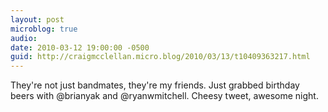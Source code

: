 ```yaml
---
layout: post
microblog: true
audio: 
date: 2010-03-12 19:00:00 -0500
guid: http://craigmcclellan.micro.blog/2010/03/13/t10409363217.html
---
```

They're not just bandmates, they're my friends. Just grabbed birthday beers with @brianyak and @ryanwmitchell. Cheesy tweet, awesome night.
